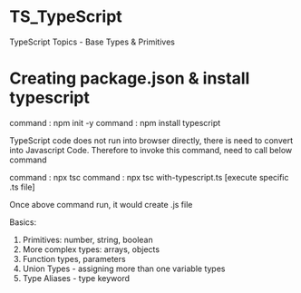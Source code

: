 # TS_TypeScript
TypeScript Topics - Base Types & Primitives

# Creating package.json & install typescript
command : npm init -y
command : npm install typescript

TypeScript code does not run into browser directly, there is need to convert into Javascript Code.
Therefore to invoke this command, need to call below command

command : npx tsc
command : npx tsc with-typescript.ts [execute specific .ts file]

Once above command run, it would create .js file 

Basics:

1. Primitives: number, string, boolean
2. More complex types: arrays, objects
3. Function types, parameters
4. Union Types - assigning more than one variable types 
5. Type Aliases - type keyword








